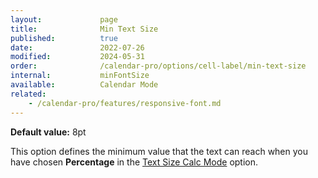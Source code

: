 ```yaml
---
layout:             page
title:              Min Text Size
published:          true
date:               2022-07-26
modified:           2024-05-31
order:              /calendar-pro/options/cell-label/min-text-size
internal:           minFontSize
available:          Calendar Mode
related:
    - /calendar-pro/features/responsive-font.md
---
```

**Default value:** 8pt

This option defines the minimum value that the text can reach when you have chosen **Percentage** in the [Text Size Calc Mode](./size-calc.md) option.

